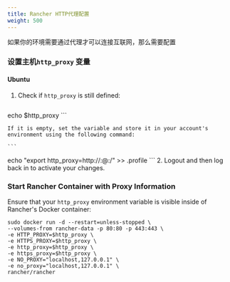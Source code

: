 ```yaml
---
title: Rancher HTTP代理配置
weight: 500
---
```


如果你的环境需要通过代理才可以连接互联网，那么需要配置

### 设置主机`http_proxy` 变量

#### Ubuntu

1. Check if `http_proxy` is still defined:

    ```
echo $http_proxy
    ```

    If it is empty, set the variable and store it in your account's environment using the following command:

    ```
echo "export http_proxy=http://<username>:<password>@<proxy url>:<proxy port>/" >> .profile
    ```
2. Logout and then log back in to activate your changes.

### Start Rancher Container with Proxy Information

Ensure that your `http_proxy` environment variable is visible inside of Rancher's Docker container:

```
sudo docker run -d --restart=unless-stopped \
--volumes-from rancher-data -p 80:80 -p 443:443 \
-e HTTP_PROXY=$http_proxy \
-e HTTPS_PROXY=$http_proxy \
-e http_proxy=$http_proxy \
-e https_proxy=$http_proxy \
-e NO_PROXY="localhost,127.0.0.1" \
-e no_proxy="localhost,127.0.0.1" \
rancher/rancher

```
